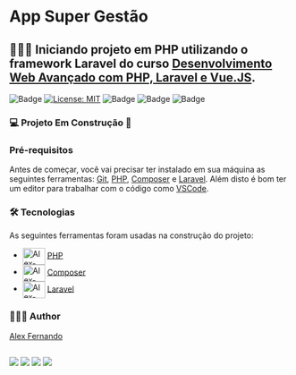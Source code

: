 # App Super Gestão

## 👨🏻‍💻 Iniciando projeto em PHP utilizando o framework Laravel do curso [Desenvolvimento Web Avançado com PHP, Laravel e Vue.JS](https://www.udemy.com/course/curso-completo-do-desenvolvedor-laravel/).

![Badge](https://img.shields.io/badge/PHP-Laravel-red) 
[![License: MIT](https://img.shields.io/badge/License-MIT-blue.svg)](https://github.com/alexfsm1304/app_super_gestao/blob/main/LICENSE)
![Badge](https://img.shields.io/badge/Laravel-4.2.17-red)
![Badge](https://img.shields.io/badge/PHP-8.1.14-blue)
![Badge](https://img.shields.io/badge/Composer-2.5.1-lightgrey)

### 💻 Projeto Em Construção 🚧

### Pré-requisitos

Antes de começar, você vai precisar ter instalado em sua máquina as seguintes ferramentas:
[Git](https://git-scm.com), [PHP](https://www.php.net/), [Composer](https://getcomposer.org/) e [Laravel](https://laravel.com/). 
Além disto é bom ter um editor para trabalhar com o código como [VSCode](https://code.visualstudio.com/).

### 🛠 Tecnologias

As seguintes ferramentas foram usadas na construção do projeto:

- <img align="center" alt="Alex-JS" height="30" width="40" src="https://cdn.jsdelivr.net/gh/devicons/devicon/icons/php/php-plain.svg"> [PHP](https://www.php.net/)
- <img align="center" alt="Alex-HTML" height="30" width="40" src="https://cdn.jsdelivr.net/gh/devicons/devicon/icons/composer/composer-original.svg"> [Composer](https://getcomposer.org/)
- <img align="center" alt="Alex-CSS" height="30" width="40" src="https://cdn.jsdelivr.net/gh/devicons/devicon/icons/laravel/laravel-plain.svg"> [Laravel](https://laravel.com/)

### 👨🏻‍💻 Author

[Alex Fernando](https://github.com/alexfsm1304)

##
 
<div> 
  <a href="https://www.instagram.com/alexdevfs22/" target="_blank"><img src="https://img.shields.io/badge/Instagram-E4405F?style=for-the-badge&logo=instagram&logoColor=white" target="_blank"></a>
  <a href = "mailto:alexfsmdevfullstackjs@gmail.com"><img src="https://img.shields.io/badge/Gmail-D14836?style=for-the-badge&logo=gmail&logoColor=white" target="_blank"></a>
  <a href="https://www.linkedin.com/in/alex-fernando-864726251/" target="_blank"><img src="https://img.shields.io/badge/-LinkedIn-%230077B5?style=for-the-badge&logo=linkedin&logoColor=white" target="_blank"></a> 
  <a href="https://github.com/alexfsm1304" target="_blank"><img src="https://img.shields.io/badge/GitHub-100000?style=for-the-badge&logo=github&logoColor=white" target="_blank"></a>
</div> 



